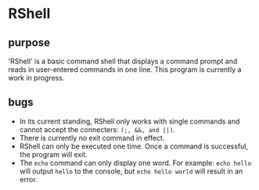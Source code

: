 RShell
======

purpose
-------
'RShell' is a basic command shell that displays a command prompt and reads in user-entered commands
in one line.
This program is currently a work in progress.

bugs
----
* In its current standing, RShell only works with single commands and cannot accept the connecters:
`(;, &&, and ||)`.
* There is currently no exit command in effect.
* RShell can only be executed one time. Once a command is successful, the program will exit.
* The `echo` command can only display one word. For example: `echo hello` will output `hello` to the
console, but `echo hello world` will result in an error.

